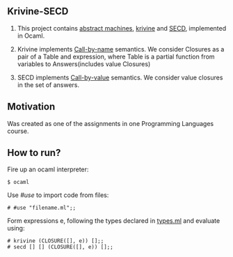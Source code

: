 ## Krivine-SECD

1. This project contains [abstract machines](https://en.wikipedia.org/wiki/Abstract_machine), [krivine](https://en.wikipedia.org/wiki/Krivine_machine) and [SECD](https://en.wikipedia.org/wiki/SECD_machine), implemented in Ocaml.

2. Krivine implements [Call-by-name](https://en.wikipedia.org/wiki/Evaluation_strategy#Call_by_name) semantics. We consider Closures as a pair of a Table and expression, where Table is a partial function from variables to Answers(includes value Closures)

3. SECD implements [Call-by-value](https://en.wikipedia.org/wiki/Evaluation_strategy#Call_by_value) semantics. We consider value closures in the set of answers.


## Motivation

Was created as one of the assignments in one Programming Languages course.

## How to run?

Fire up an ocaml interpreter:
```
$ ocaml
````

Use *#use* to import code from files:
```
# #use "filename.ml";;
```

Form expressions e, following the types declared in [types.ml]() and evaluate using:
```
# krivine (CLOSURE([], e)) [];;
# secd [] [] (CLOSURE([], e)) [];;
```
